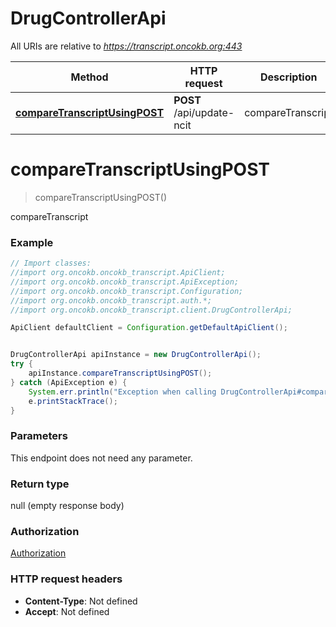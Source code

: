 # DrugControllerApi

All URIs are relative to *https://transcript.oncokb.org:443*

Method | HTTP request | Description
------------- | ------------- | -------------
[**compareTranscriptUsingPOST**](DrugControllerApi.md#compareTranscriptUsingPOST) | **POST** /api/update-ncit | compareTranscript

<a name="compareTranscriptUsingPOST"></a>
# **compareTranscriptUsingPOST**
> compareTranscriptUsingPOST()

compareTranscript

### Example
```java
// Import classes:
//import org.oncokb.oncokb_transcript.ApiClient;
//import org.oncokb.oncokb_transcript.ApiException;
//import org.oncokb.oncokb_transcript.Configuration;
//import org.oncokb.oncokb_transcript.auth.*;
//import org.oncokb.oncokb_transcript.client.DrugControllerApi;

ApiClient defaultClient = Configuration.getDefaultApiClient();


DrugControllerApi apiInstance = new DrugControllerApi();
try {
    apiInstance.compareTranscriptUsingPOST();
} catch (ApiException e) {
    System.err.println("Exception when calling DrugControllerApi#compareTranscriptUsingPOST");
    e.printStackTrace();
}
```

### Parameters
This endpoint does not need any parameter.

### Return type

null (empty response body)

### Authorization

[Authorization](../README.md#Authorization)

### HTTP request headers

 - **Content-Type**: Not defined
 - **Accept**: Not defined

